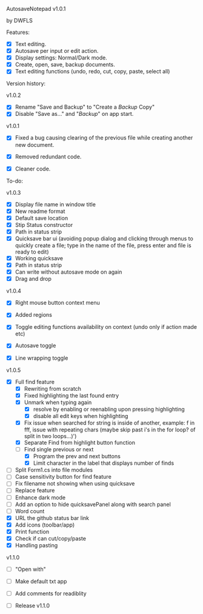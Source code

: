 AutosaveNotepad v1.0.1


by DWFLS


Features:
- [x] Text editing.
- [x] Autosave per input or edit action.
- [x] Display settings: Normal/Dark mode.
- [x] Create, open, save, backup documents.
- [x] Text editing functions (undo, redo, cut, copy, paste, select all)

Version history:

v1.0.2

- [x] Rename "Save and Backup" to "Create a *Backup* Copy"
- [x] Disable "Save as..." and "*Backup*" on app start.

v1.0.1

- [x] Fixed a bug causing clearing of the previous file while creating another new document.
- [x] Removed redundant code.
- [x] Cleaner code.


To-do:

v1.0.3

- [x] Display file name in window title
- [x] New readme format
- [x] Default save location
- [x] Stip Status constructor
- [x] Path in status strip
- [x] Quicksave bar ui (avoiding popup dialog and clicking through menus to quickly create a file; type in the name of the file, press enter and file is ready to edit)
- [x] Working quicksave
- [x] Path in status strip
- [x] Can write without autosave mode on again
- [x] Drag and drop

v1.0.4

- [x] Right mouse button context menu
- [x] Added regions
- [x] Toggle editing functions availability on context (undo only if action made etc)
- [x] Autosave toggle
- [x] Line wrapping toggle



v1.0.5
- [x] Full find feature
	- [x] Rewriting from scratch
	- [x] Fixed highlighting the last found entry
	- [x] Unmark when typing again
		- [x] resolve by enabling or reenabling upon pressing highlighting
		- [x] disable all edit keys when highlighting
	- [x] Fix issue when searched for string is inside of another, example: f in fff, issue with repeating chars (maybe skip past i's in the for loop? of split in two loops...)')
	- [x] Separate Find from highlight button function
	- [ ] Find single previous or next		
		- [x] Program the prev and next buttons
		- [x] Limit character in the label that displays number of finds
- [ ] Split Form1.cs into file modules
- [ ] Case sensitivity button for find feature
- [ ] Fix filename not showing when using quicksave
- [ ] Replace feature
- [ ] Enhance dark mode
- [ ] Add an option to hide quicksavePanel along with search panel
- [ ] Word count
- [x] URL the github status bar link
- [x] Add icons (toolbar/app)
- [x] Print function
- [x] Check if can cut/copy/paste
- [x] Handling pasting

v1.1.0
- [ ] "Open with"
- [ ] Make default txt app
- [ ] Add comments for readiblity

- [ ] Release v1.1.0